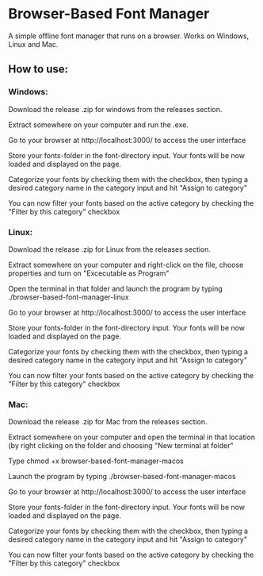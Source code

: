 # Browser-Based Font Manager
 A simple offline font manager that runs on a browser. Works on Windows, Linux and Mac.

## How to use:  

### Windows:  


Download the release .zip for windows from the releases section.  

Extract somewhere on your computer and run the .exe.  

Go to your browser at http://localhost:3000/ to access the user interface  

Store your fonts-folder in the font-directory input. Your fonts will be now loaded and displayed on the page.  

Categorize your fonts by checking them with the checkbox, then typing a desired category name in the category input and hit "Assign to category"  

You can now filter your fonts based on the active category by checking the "Filter by this category" checkbox  

### Linux:  

Download the release .zip for Linux from the releases section.  

Extract somewhere on your computer and right-click on the file, choose properties and turn on "Excecutable as Program"  

Open the terminal in that folder and launch the program by typing ./browser-based-font-manager-linux

Go to your browser at http://localhost:3000/ to access the user interface  

Store your fonts-folder in the font-directory input. Your fonts will be now loaded and displayed on the page.  

Categorize your fonts by checking them with the checkbox, then typing a desired category name in the category input and hit "Assign to category"  

You can now filter your fonts based on the active category by checking the "Filter by this category" checkbox  

### Mac:

Download the release .zip for Mac from the releases section.  

Extract somewhere on your computer and open the terminal in that location (by right clicking on the folder and choosing "New terminal at folder"

Type chmod +x browser-based-font-manager-macos

Launch the program by typing ./browser-based-font-manager-macos

Go to your browser at http://localhost:3000/ to access the user interface  

Store your fonts-folder in the font-directory input. Your fonts will be now loaded and displayed on the page.  

Categorize your fonts by checking them with the checkbox, then typing a desired category name in the category input and hit "Assign to category"  

You can now filter your fonts based on the active category by checking the "Filter by this category" checkbox  


